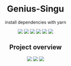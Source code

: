 <h1 align="center">
  Genius-Singu
</h1>
<p align="center">install dependencies with yarn</p>
<div align="center" display="inline-block">
  <img src="https://img.shields.io/badge/JavaScript-323330?style=for-the-badge&logo=javascript&logoColor=F7DF1E"/>
  <img src="https://img.shields.io/badge/json-5E5C5C?style=for-the-badge&logo=json&logoColor=white"/>
  <img src="https://img.shields.io/badge/TypeScript-007ACC?style=for-the-badge&logo=typescript&logoColor=white"/>
  <img src="https://img.shields.io/badge/styled--components-DB7093?style=for-the-badge&logo=styled-components&logoColor=white"/>
  <img src="https://img.shields.io/badge/React_Native-20232A?style=for-the-badge&logo=react&logoColor=61DAFB"/>
  <img src="https://img.shields.io/badge/Android-3DDC84?style=for-the-badge&logo=android&logoColor=white"/>
</div>

<h2 align="center">
  Project overview
</h2>

<div align="center" display="inline-block">
  <img src="https://user-images.githubusercontent.com/64993298/164567250-321e38a9-7614-4a0d-a2d3-a472df950eb1.png"/>
  <img src="https://user-images.githubusercontent.com/64993298/164567432-b620e695-b280-4b92-aeb1-9777c0ba2228.png"/>
  <img src="https://user-images.githubusercontent.com/64993298/164567486-d8b41f2c-8f89-47a1-9e2b-88cf3d80ca46.png"/>
</div>
